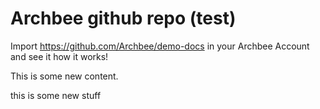 # Archbee github repo (test)

Import <https://github.com/Archbee/demo-docs> in your Archbee Account and see it how it works!

This is some new content.

this is some new stuff

#

